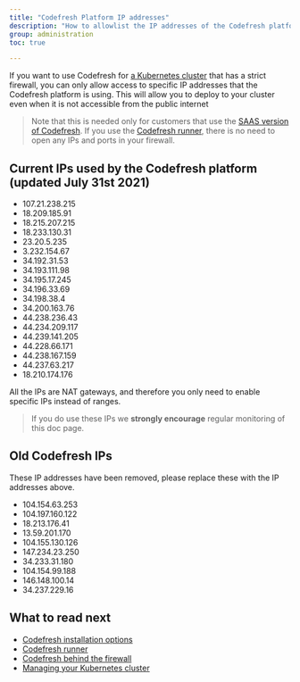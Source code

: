 ```yaml
---
title: "Codefresh Platform IP addresses"
description: "How to allowlist the IP addresses of the Codefresh platform"
group: administration
toc: true

---
```


If you want to use Codefresh for [a Kubernetes cluster]({{site.baseurl}}/docs/deploy-to-kubernetes/add-kubernetes-cluster/) that has a strict firewall, you can only allow access to specific IP addresses
that the Codefresh platform is using. This will allow you to deploy to your cluster even when it is not accessible from the public internet

>Note that this is needed only for customers that use the [SAAS version of Codefresh]({{site.baseurl}}/docs/administration/installation-security/). If you use the [Codefresh runner]({{site.baseurl}}/docs/administration/codefresh-runner/), there is no need to open any IPs and ports in your firewall.

## Current IPs used by the Codefresh platform (updated July 31st 2021)

- 107.21.238.215
- 18.209.185.91
- 18.215.207.215
- 18.233.130.31
- 23.20.5.235
- 3.232.154.67
- 34.192.31.53
- 34.193.111.98
- 34.195.17.245
- 34.196.33.69
- 34.198.38.4
- 34.200.163.76
- 44.238.236.43
- 44.234.209.117
- 44.239.141.205
- 44.228.66.171
- 44.238.167.159
- 44.237.63.217
- 18.210.174.176 


All the IPs are NAT gateways, and therefore you only need to enable specific IPs instead of ranges.

>If you do use these IPs we **strongly encourage** regular monitoring of this doc page.


## Old Codefresh IPs 

These IP addresses have been removed, please replace these with the IP addresses above.

- 104.154.63.253    
- 104.197.160.122    
- 18.213.176.41    
- 13.59.201.170    
- 104.155.130.126    
- 147.234.23.250    
- 34.233.31.180  
- 104.154.99.188     
- 146.148.100.14    
- 34.237.229.16

## What to read next

* [Codefresh installation options]({{site.baseurl}}/docs/administration/installation-security/)
* [Codefresh runner]({{site.baseurl}}/docs/administration/codefresh-runner/)
* [Codefresh behind the firewall]({{site.baseurl}}/docs/administration/behind-the-firewall/)
* [Managing your Kubernetes cluster]({{site.baseurl}}/docs/deploy-to-kubernetes/manage-kubernetes/)
